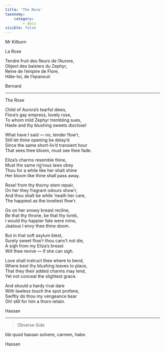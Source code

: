```yaml
---
title: 'The Rose'
taxonomy:
    category:
        - docs
visible: false
---
```


<div class="author">Mr Kilburn</div>

<span class="title">La Rose</span>
  
Tendre fruit des fleurs de l’Aurore,  
Object des baisiers du Zephyr,  
Reine de l’empire de Flore,  
Hâte-toi, de t’epanouir  
  
Bernard

---
  
<span class="title">The Rose</span>
  
Child of Aurora’s tearful dews,  
Flora’s gay empress, lovely rose,  
To whom mild Zephyr trembling sues,  
Haste and thy blushing sweets disclose!  
  
What have I said — no, tender flow’r,  
Still let thine opening be delay’d  
Since the same short-liv’d transient hour  
That sees thee bloom, must see thee fade.  
  
Eliza’s charms resemble thine,  
Must the same rig’rous laws obey  
Thou for a while like her shalt shine  
Her bloom like thine shall pass away.  
  
Rose! from thy thorny stem repair,  
On her they fragrant odours show’r,  
And thou shalt be while ’neath her care,  
The happiest as the loveliest flow’r.  
  
Go on her snowy breast recline,  
Be that thy throne, be that thy tomb,  
I would thy happier fate were mine,  
Jealous I envy thee thine doom.  
  
But in that soft asylum blest,  
Surely sweet flow’r thou cans’t not die,  
A sigh from my Eliza’s breast  
Will thee revive — if she can sigh.  
  
Love shall instruct thee where to bend,  
Where best thy blushing leaves to place,  
That they their added charms may lend,  
Yet not conceal the slightest grace.  
  
And should a hardy rival dare  
With lawless touch the spot profane,  
Swiftly do thou my vengeance bear  
Oh! still for him a thorn retain.  
  
Hassan  
      
---
> <span class="red">Obverse Side</span>

tibi quod hassan solvere, carmen, habe.

Hassan